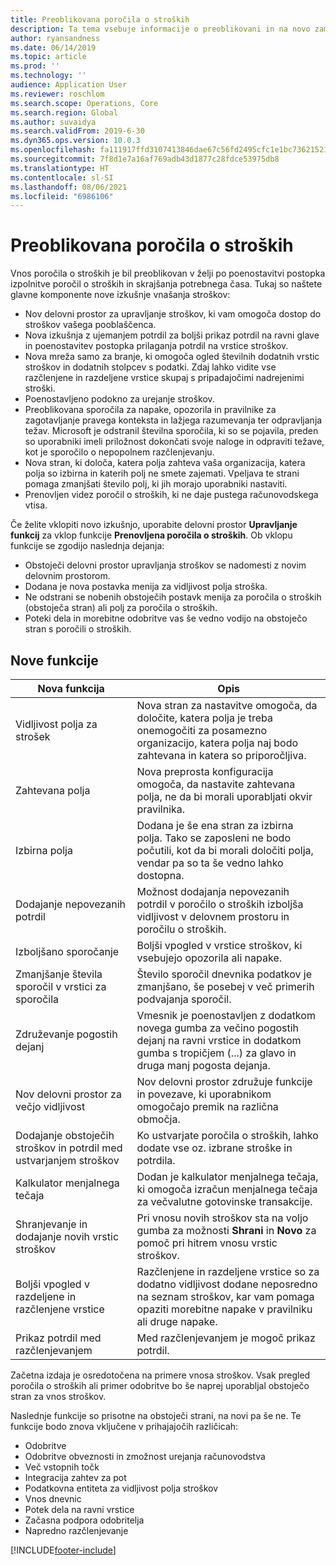 ```yaml
---
title: Preoblikovana poročila o stroških
description: Ta tema vsebuje informacije o preoblikovani in na novo zamišljeni izkušnji za vnos poročila o stroških.
author: ryansandness
ms.date: 06/14/2019
ms.topic: article
ms.prod: ''
ms.technology: ''
audience: Application User
ms.reviewer: roschlom
ms.search.scope: Operations, Core
ms.search.region: Global
ms.author: suvaidya
ms.search.validFrom: 2019-6-30
ms.dyn365.ops.version: 10.0.3
ms.openlocfilehash: fa111917ffd3107413846dae67c56fd2495cfc1e1bc7362152138efd7bf3b869
ms.sourcegitcommit: 7f8d1e7a16af769adb43d1877c28fdce53975db8
ms.translationtype: HT
ms.contentlocale: sl-SI
ms.lasthandoff: 08/06/2021
ms.locfileid: "6986106"
---
```

# <a name="redesigned-expense-reports"></a>Preoblikovana poročila o stroških

Vnos poročila o stroških je bil preoblikovan v želji po poenostavitvi postopka izpolnitve poročil o stroških in skrajšanja potrebnega časa. Tukaj so naštete glavne komponente nove izkušnje vnašanja stroškov:

- Nov delovni prostor za upravljanje stroškov, ki vam omogoča dostop do stroškov vašega pooblaščenca.
- Nova izkušnja z ujemanjem potrdil za boljši prikaz potrdil na ravni glave in poenostavitev postopka prilaganja potrdil na vrstice stroškov.
- Nova mreža samo za branje, ki omogoča ogled številnih dodatnih vrstic stroškov in dodatnih stolpcev s podatki. Zdaj lahko vidite vse razčlenjene in razdeljene vrstice skupaj s pripadajočimi nadrejenimi stroški.
- Poenostavljeno podokno za urejanje stroškov.
- Preoblikovana sporočila za napake, opozorila in pravilnike za zagotavljanje pravega konteksta in lažjega razumevanja ter odpravljanja težav. Microsoft je odstranil številna sporočila, ki so se pojavila, preden so uporabniki imeli priložnost dokončati svoje naloge in odpraviti težave, kot je sporočilo o nepopolnem razčlenjevanju.
- Nova stran, ki določa, katera polja zahteva vaša organizacija, katera polja so izbirna in katerih polj ne smete zajemati. Vpeljava te strani pomaga zmanjšati število polj, ki jih morajo uporabniki nastaviti.
- Prenovljen videz poročil o stroških, ki ne daje pustega računovodskega vtisa.

Če želite vklopiti novo izkušnjo, uporabite delovni prostor **Upravljanje funkcij** za vklop funkcije **Prenovljena poročila o stroških**. Ob vklopu funkcije se zgodijo naslednja dejanja:

- Obstoječi delovni prostor upravljanja stroškov se nadomesti z novim delovnim prostorom.
- Dodana je nova postavka menija za vidljivost polja stroška.
- Ne odstrani se nobenih obstoječih postavk menija za poročila o stroških (obstoječa stran) ali polj za poročila o stroških.
- Poteki dela in morebitne odobritve vas še vedno vodijo na obstoječo stran s poročili o stroških.

## <a name="new-features"></a>Nove funkcije

| Nova funkcija | Opis |
|---|----|
| Vidljivost polja za strošek | Nova stran za nastavitve omogoča, da določite, katera polja je treba onemogočiti za posamezno organizacijo, katera polja naj bodo zahtevana in katera so priporočljiva. |
| Zahtevana polja | Nova preprosta konfiguracija omogoča, da nastavite zahtevana polja, ne da bi morali uporabljati okvir pravilnika. |
| Izbirna polja | Dodana je še ena stran za izbirna polja. Tako se zaposleni ne bodo počutili, kot da bi morali določiti polja, vendar pa so ta še vedno lahko dostopna. |
| Dodajanje nepovezanih potrdil | Možnost dodajanja nepovezanih potrdil v poročilo o stroških izboljša vidljivost v delovnem prostoru in poročilu o stroških. |
| Izboljšano sporočanje | Boljši vpogled v vrstice stroškov, ki vsebujejo opozorila ali napake. |
| Zmanjšanje števila sporočil v vrstici za sporočila| Število sporočil dnevnika podatkov je zmanjšano, še posebej v več primerih podvajanja sporočil. |
| Združevanje pogostih dejanj | Vmesnik je poenostavljen z dodatkom novega gumba za večino pogostih dejanj na ravni vrstice in dodatkom gumba s tropičjem (...) za glavo in druga manj pogosta dejanja. |
| Nov delovni prostor za večjo vidljivost | Nov delovni prostor združuje funkcije in povezave, ki uporabnikom omogočajo premik na različna območja. |
| Dodajanje obstoječih stroškov in potrdil med ustvarjanjem stroškov | Ko ustvarjate poročila o stroških, lahko dodate vse oz. izbrane stroške in potrdila. |
| Kalkulator menjalnega tečaja | Dodan je kalkulator menjalnega tečaja, ki omogoča izračun menjalnega tečaja za večvalutne gotovinske transakcije. |
| Shranjevanje in dodajanje novih vrstic stroškov | Pri vnosu novih stroškov sta na voljo gumba za možnosti **Shrani** in **Novo** za pomoč pri hitrem vnosu vrstic stroškov. |
| Boljši vpogled v razdeljene in razčlenjene vrstice | Razčlenjene in razdeljene vrstice so za dodatno vidljivost dodane neposredno na seznam stroškov, kar vam pomaga opaziti morebitne napake v pravilniku ali druge napake. |
| Prikaz potrdil med razčlenjevanjem | Med razčlenjevanjem je mogoč prikaz potrdil. |

Začetna izdaja je osredotočena na primere vnosa stroškov. Vsak pregled poročila o stroških ali primer odobritve bo še naprej uporabljal obstoječo stran za vnos stroškov.

Naslednje funkcije so prisotne na obstoječi strani, na novi pa še ne. Te funkcije bodo znova vključene v prihajajočih različicah:

- Odobritve
- Odobritve obveznosti in zmožnost urejanja računovodstva
- Več vstopnih točk
- Integracija zahtev za pot
- Podatkovna entiteta za vidljivost polja stroškov
- Vnos dnevnic
- Potek dela na ravni vrstice
- Začasna podpora odobritelja
- Napredno razčlenjevanje


[!INCLUDE[footer-include](../includes/footer-banner.md)]